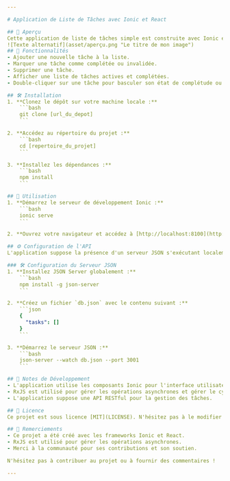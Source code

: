 ```yaml
---

# Application de Liste de Tâches avec Ionic et React

## 🚀 Aperçu
Cette application de liste de tâches simple est construite avec Ionic et React. Elle permet aux utilisateurs de gérer leurs tâches en les ajoutant, les complétant, les invalidant et les supprimant. L'application utilise RxJS pour gérer les opérations asynchrones et récupérer des données à partir d'une API.
![Texte alternatif](asset/aperçu.png "Le titre de mon image")
## 🌟 Fonctionnalités
- Ajouter une nouvelle tâche à la liste.
- Marquer une tâche comme complétée ou invalidée.
- Supprimer une tâche.
- Afficher une liste de tâches actives et complétées.
- Double-cliquer sur une tâche pour basculer son état de complétude ou son état de validation.

## 🛠️ Installation
1. **Clonez le dépôt sur votre machine locale :**
    ```bash
    git clone [url_du_depot]
    ```

2. **Accédez au répertoire du projet :**
    ```bash
    cd [repertoire_du_projet]
    ```

3. **Installez les dépendances :**
    ```bash
    npm install
    ```

## 🚀 Utilisation
1. **Démarrez le serveur de développement Ionic :**
    ```bash
    ionic serve
    ```

2. **Ouvrez votre navigateur et accédez à [http://localhost:8100](http://localhost:8100) pour voir l'application.**

## ⚙️ Configuration de l'API
L'application suppose la présence d'un serveur JSON s'exécutant localement à `http://localhost:3001/tasks`. Vous pouvez configurer un serveur JSON ou mettre à jour l'URL de l'API dans le code pour pointer vers votre backend souhaité.

### 🛠️ Configuration du Serveur JSON
1. **Installez JSON Server globalement :**
    ```bash
    npm install -g json-server
    ```

2. **Créez un fichier `db.json` avec le contenu suivant :**
    ```json
    {
      "tasks": []
    }
    ```

3. **Démarrez le serveur JSON :**
    ```bash
    json-server --watch db.json --port 3001
    ```

## 📝 Notes de Développement
- L'application utilise les composants Ionic pour l'interface utilisateur, y compris les boutons, les cases à cocher et les listes.
- RxJS est utilisé pour gérer les opérations asynchrones et gérer le cycle de vie du composant.
- L'application suppose une API RESTful pour la gestion des tâches.

## 📄 Licence
Ce projet est sous licence [MIT](LICENSE). N'hésitez pas à le modifier et à l'utiliser pour vos propres projets.

## 💖 Remerciements
- Ce projet a été créé avec les frameworks Ionic et React.
- RxJS est utilisé pour gérer les opérations asynchrones.
- Merci à la communauté pour ses contributions et son soutien.

N'hésitez pas à contribuer au projet ou à fournir des commentaires !

---
```

